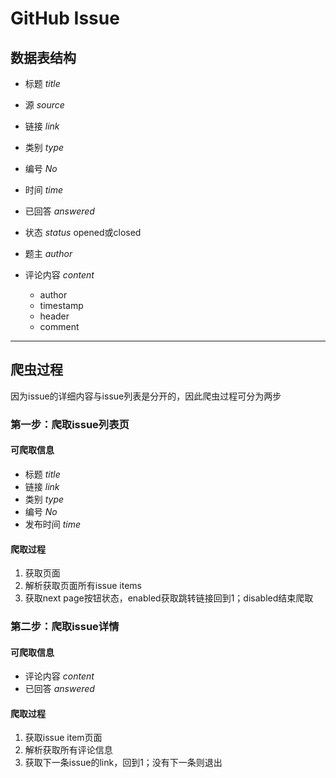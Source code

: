 # GitHub Issue


## 数据表结构
* 标题 *title*
* 源 *source*
* 链接 *link*
* 类别 *type*
* 编号 *No*
* 时间 *time*
* 已回答 *answered*
* 状态 *status* 
	opened或closed
* 题主 *author*
* 评论内容 *content*

	- author
	- timestamp
	- header
	- comment
---
## 爬虫过程
因为issue的详细内容与issue列表是分开的，因此爬虫过程可分为两步

### 第一步：爬取issue列表页
#### 可爬取信息
* 标题 *title*
* 链接 *link*
* 类别 *type*
* 编号 *No*
* 发布时间 *time*

#### 爬取过程
1. 获取页面
2. 解析获取页面所有issue items
3. 获取next page按钮状态，enabled获取跳转链接回到1；disabled结束爬取

### 第二步：爬取issue详情
#### 可爬取信息
* 评论内容 *content*
* 已回答 *answered*

#### 爬取过程
1. 获取issue item页面
2. 解析获取所有评论信息
3. 获取下一条issue的link，回到1；没有下一条则退出
